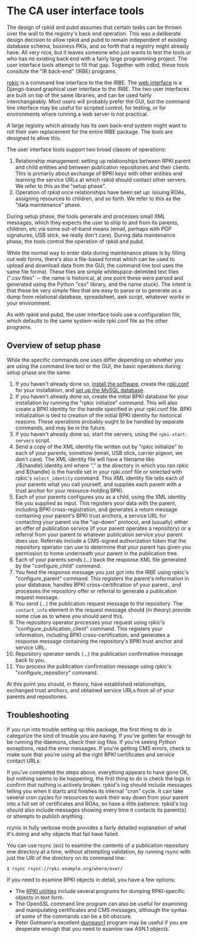 # The CA user interface tools

The design of rpkid and pubd assumes that certain tasks can be thrown over the
wall to the registry's back end operation. This was a deliberate design
decision to allow rpkid and pubd to remain independent of existing database
schema, business PKIs, and so forth that a registry might already have. All
very nice, but it leaves someone who just wants to test the tools or who has
no existing back end with a fairly large programming project. The user
interface tools attempt to fill that gap. Together with irdbd, these tools
consitute the "IR back-end" (IRBE) programs.

[rpkic][1] is a command line interface to the the IRBE. The [web interface][2]
is a Django-based graphical user interface to the IRBE. The two user
interfaces are built on top of the same libraries, and can be used fairly
interchangeably. Most users will probably prefer the GUI, but the command line
interface may be useful for scripted control, for testing, or for environments
where running a web server is not practical.

A large registry which already has its own back-end system might want to roll
their own replacement for the entire IRBE package. The tools are designed to
allow this.

The user interface tools support two broad classes of operations:

  1. Relationship management: setting up relationships between RPKI parent and child entities and between publication repositories and their clients. This is primarily about exchange of BPKI keys with other entities and learning the service URLs at which rpkid should contact other servers. We refer to this as the "setup phase". 
  2. Operation of rpkid once relationships have been set up: issuing ROAs, assigning resources to children, and so forth. We refer to this as the "data maintenance" phase. 

During setup phase, the tools generate and processes small XML messages, which
they expects the user to ship to and from its parents, children, etc via some
out-of-band means (email, perhaps with PGP signatures, USB stick, we really
don't care). During data maintenance phase, the tools control the operation of
rpkid and pubd.

While the normal way to enter data during maintenance phase is by filling out
web forms, there's also a file-based format which can be used to upload and
download data from the GUI; the command line tool uses the same file format.
These files are simple whitespace-delimited text files (".csv files" -- the
name is historical, at one point these were parsed and generated using the
Python "csv" library, and the name stuck). The intent is that these be very
simple files that are easy to parse or to generate as a dump from relational
database, spreadsheet, awk script, whatever works in your environment.

As with rpkid and pubd, the user interface tools use a configuration file,
which defaults to the same system-wide rpki.conf file as the other programs.

## Overview of setup phase

While the specific commands one uses differ depending on whether you are using
the command line tool or the GUI, the basic operations during setup phase are
the same:

  1. If you haven't already done so, [install the software][3], create the [rpki.conf][4] for your installation, and [set up the MySQL database][5]. 
  2. If you haven't already done so, create the initial BPKI database for your installation by running the "rpkic initialize" command. This will also create a BPKI identity for the handle specified in your rpki.conf file. BPKI initialization is tied to creation of the initial BPKI identity for historical reasons. These operations probably ought to be handled by separate commands, and may be in the future. 
  3. If you haven't already done so, start the servers, using the `rpki-start-servers` script. 
  4. Send a copy of the XML identity file written out by "rpkic initialize" to each of your parents, somehow (email, USB stick, carrier pigeon, we don't care). The XML identity file will have a filename like ./${handle}.identity.xml where "." is the directory in which you ran rpkic and ${handle} is the handle set in your rpki.conf file or selected with rpkic's `select_identity` command. This XML identity file tells each of your parents what you call yourself, and supplies each parent with a trust anchor for your resource-holding BPKI. 
  5. Each of your parents configures you as a child, using the XML identity file you supplied as input. This registers your data with the parent, including BPKI cross-registration, and generates a return message containing your parent's BPKI trust anchors, a service URL for contacting your parent via the "up-down" protocol, and (usually) either an offer of publication service (if your parent operates a repository) or a referral from your parent to whatever publication service your parent does use. Referrals include a CMS-signed authorization token that the repository operator can use to determine that your parent has given you permission to home underneath your parent in the publication tree. 
  6. Each of your parents sends (...) back the response XML file generated by the "configure_child" command. 
  7. You feed the response message you just got into the IRBE using rpkic's "configure_parent" command. This registers the parent's information in your database, handles BPKI cross-certification of your parent., and processes the repository offer or referral to generate a publication request message. 
  8. You send (...) the publication request message to the repository. The `contact_info` element in the request message should (in theory) provide some clue as to where you should send this. 
  9. The repository operator processes your request using rpkic's "configure_publication_client" command. This registers your information, including BPKI cross-certification, and generates a response message containing the repository's BPKI trust anchor and service URL. 
  10. Repository operator sends (...) the publication confirmation message back to you. 
  11. You process the publication confirmation message using rpkic's "configure_repository" command. 

At this point you should, in theory, have established relationships, exchanged
trust anchors, and obtained service URLs from all of your parents and
repositories.

## Troubleshooting

If you run into trouble setting up this package, the first thing to do is
categorize the kind of trouble you are having. If you've gotten far enough to
be running the daemons, check their log files. If you're seeing Python
exceptions, read the error messages. If you're getting CMS errors, check to
make sure that you're using all the right BPKI certificates and service
contact URLs.

If you've completed the steps above, everything appears to have gone OK, but
nothing seems to be happening, the first thing to do is check the logs to
confirm that nothing is actively broken. rpkid's log should include messages
telling you when it starts and finishes its internal "cron" cycle. It can take
several cron cycles for resources to work their way down from your parent into
a full set of certificates and ROAs, so have a little patience. rpkid's log
should also include messages showing every time it contacts its parent(s) or
attempts to publish anything.

rcynic in fully verbose mode provides a fairly detailed explanation of what
it's doing and why objects that fail have failed.

You can use rsync (sic) to examine the contents of a publication repository
one directory at a time, without attempting validation, by running rsync with
just the URI of the directory on its command line:

    $ rsync rsync://rpki.example.org/where/ever/

If you need to examine RPKI objects in detail, you have a few options:

  * The [RPKI utilities][6] include several programs for dumping RPKI-specific objects in text form. 
  * The OpenSSL command line program can also be useful for examining and manipulating certificates and CMS messages, although the syntax of some of the commands can be a bit obscure. 
  * Peter Gutmann's excellent [dumpasn1][7] program may be useful if you are desperate enough that you need to examine raw ASN.1 objects. 

[1]: 26.RPKI.CA.UI.md.rpkic
[2]: 28.RPKI.CA.UI.GUI.md
[3]: 01.RPKI.Installation.md
[4]: 12.RPKI.CA.Configuration.md
[5]: 24.RPKI.CA.MySQLSetup.md
[6]: 36.RPKI.Utils.md
[7]: http://www.cs.auckland.ac.nz/~pgut001/dumpasn1.c
